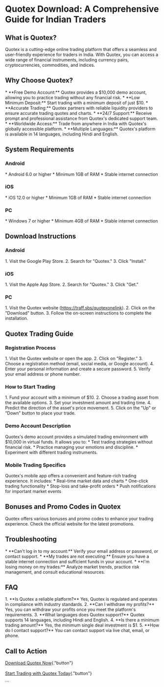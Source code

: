 # Quotex Download: A Comprehensive Guide for Indian Traders

## What is Quotex?

Quotex is a cutting-edge online trading platform that offers a seamless
and user-friendly experience for traders in India. With Quotex, you can
access a wide range of financial instruments, including currency pairs,
cryptocurrencies, commodities, and indices.

## Why Choose Quotex?

\* \*\*Free Demo Account:\*\* Quotex provides a \$10,000 demo account,
allowing you to practice trading without any financial risk. \* \*\*Low
Minimum Deposit:\*\* Start trading with a minimum deposit of just \$10.
\* \*\*Accurate Trading:\*\* Quotex partners with reliable liquidity
providers to ensure accurate trading quotes and charts. \* \*\*24/7
Support:\*\* Receive prompt and professional assistance from Quotex\'s
dedicated support team. \* \*\*Worldwide Access:\*\* Trade from anywhere
in India with Quotex\'s globally accessible platform. \* \*\*Multiple
Languages:\*\* Quotex\'s platform is available in 14 languages,
including Hindi and English.

## System Requirements

### Android

\* Android 6.0 or higher \* Minimum 1GB of RAM \* Stable internet
connection

### iOS

\* iOS 12.0 or higher \* Minimum 1GB of RAM \* Stable internet
connection

### PC

\* Windows 7 or higher \* Minimum 4GB of RAM \* Stable internet
connection

## Download Instructions

### Android

1\. Visit the Google Play Store. 2. Search for "Quotex." 3. Click
"Install."

### iOS

1\. Visit the Apple App Store. 2. Search for "Quotex." 3. Click
"Get."

### PC

1\. Visit the Quotex website (https://traff.sbs/quotexonelink). 2. Click
on the "Download" button. 3. Follow the on-screen instructions to
complete the installation.

## Quotex Trading Guide

### Registration Process

1\. Visit the Quotex website or open the app. 2. Click on
"Register." 3. Choose a registration method (email, social media,
or Google account). 4. Enter your personal information and create a
secure password. 5. Verify your email address or phone number.

### How to Start Trading

1\. Fund your account with a minimum of \$10. 2. Choose a trading asset
from the available options. 3. Set your investment amount and trading
time. 4. Predict the direction of the asset\'s price movement. 5. Click
on the "Up" or "Down" button to place your trade.

### Demo Account Description

Quotex\'s demo account provides a simulated trading environment with
\$10,000 in virtual funds. It allows you to: \* Test trading strategies
without financial risk. \* Practice managing your emotions and
discipline. \* Experiment with different trading instruments.

### Mobile Trading Specifics

Quotex\'s mobile app offers a convenient and feature-rich trading
experience. It includes: \* Real-time market data and charts \*
One-click trading functionality \* Stop-loss and take-profit orders \*
Push notifications for important market events

## Bonuses and Promo Codes in Quotex

Quotex offers various bonuses and promo codes to enhance your trading
experience. Check the official website for the latest promotions.

## Troubleshooting

\* \*\*Can\'t log in to my account:\*\* Verify your email address or
password, or contact support. \* \*\*My trades are not executing:\*\*
Ensure you have a stable internet connection and sufficient funds in
your account. \* \*\*I\'m losing money on my trades:\*\* Analyze market
trends, practice risk management, and consult educational resources.

## FAQ

1\. \*\*Is Quotex a reliable platform?\*\* Yes, Quotex is regulated and
operates in compliance with industry standards. 2. \*\*Can I withdraw my
profits?\*\* Yes, you can withdraw your profits once you meet the
platform\'s requirements. 3. \*\*What languages does Quotex support?\*\*
Quotex supports 14 languages, including Hindi and English. 4. \*\*Is
there a minimum trading amount?\*\* Yes, the minimum single deal
investment is \$1. 5. \*\*How do I contact support?\*\* You can contact
support via live chat, email, or phone.

## Call to Action

[Download Quotex
Now](\%22https://traff.sbs/quotexonelink\%22){."button"}\
\
[Start Trading with Quotex
Today](\%22https://traff.sbs/quotexonelink\%22){."button"}

\`\`\`

